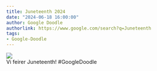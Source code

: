 ```yaml
---
title: Juneteenth 2024
date: "2024-06-18 16:00:00"
author: Google Doodle
authorlink: https://www.google.com/search?q=Juneteenth
tags:
- Google-Doodle
---
```

<img src="https://www.google.com/logos/doodles/2024/juneteenth-2024-6753651837110459-law.gif" referrerpolicy="no-referrer"><br>Vi feirer Juneteenth! #GoogleDoodle